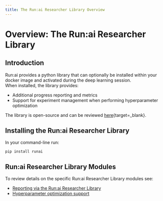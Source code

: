 ```yaml
---
title: The Run:ai Researcher Library Overview
---
```

# Overview: The Run:ai Researcher Library

## Introduction

Run:ai provides a python library that can optionally be installed within your docker image and activated during the deep learning session.   
When installed, the library provides:

*   Additional progress reporting and metrics
*   Support for experiment management when performing hyperparameter optimization

The library is open-source and can be reviewed [here](https://github.com/run-ai/runai){target=_blank}.

## Installing the Run:ai Researcher Library

In your command-line run:

    pip install runai

## Run:ai Researcher Library Modules

To review details on the specific Run:ai Researcher Library modules see:

*   [Reporting via the Run:ai Researcher Library](rl-reporting.md)
*   [Hyperparameter optimization support](rl-hpo-support.md) 